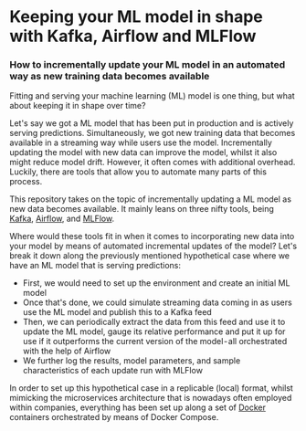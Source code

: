# Keeping your ML model in shape with Kafka, Airflow and MLFlow
### How to incrementally update your ML model in an automated way as new training data becomes available

Fitting and serving your machine learning (ML) model is one thing, but what about keeping it in shape over time?

Let's say we got a ML model that has been put in production and is actively serving predictions. Simultaneously, we got new training data that becomes available in a streaming way while users use the model. Incrementally updating the model with new data can improve the model, whilst it also might reduce model drift. However, it often comes with additional overhead. Luckily, there are tools that allow you to automate many parts of this process. 

This repository takes on the topic of incrementally updating a ML model as new data becomes available. It mainly leans on three nifty tools, being [Kafka](https://github.com/apache/kafka), [Airflow](https://github.com/apache/airflow), and [MLFlow](https://github.com/mlflow/mlflow). 

Where would these tools fit in when it comes to incorporating new data into your model by means of automated incremental updates of the model? Let's break it down along the previously mentioned hypothetical case where we have an ML model that is serving predictions:

* First, we would need to set up the environment and create an initial ML model
* Once that's done, we could simulate streaming data coming in as users use the ML model and publish this to a Kafka feed
* Then, we can periodically extract the data from this feed and use it to update the ML model, gauge its relative performance and put it up for use if it outperforms the current version of the model - all orchestrated with the help of Airflow
* We further log the results, model parameters, and sample characteristics of each update run with MLFlow

In order to set up this hypothetical case in a replicable (local) format, whilst mimicking the microservices architecture that is nowadays often employed within companies, everything has been set up along a set of [Docker](https://www.docker.com/) containers orchestrated by means of Docker Compose.
